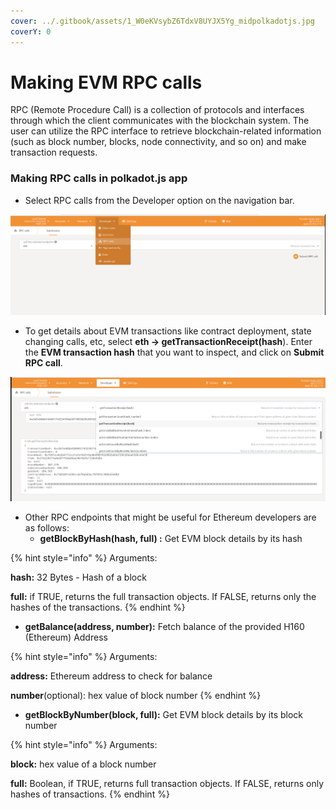 ```yaml
---
cover: ../.gitbook/assets/1_W0eKVsybZ6TdxV8UYJX5Yg_midpolkadotjs.jpg
coverY: 0
---
```


# Making EVM RPC calls

RPC (Remote Procedure Call) is a collection of protocols and interfaces through which the client communicates with the blockchain system. The user can utilize the RPC interface to retrieve blockchain-related information (such as block number, blocks, node connectivity, and so on) and make transaction requests.

### Making RPC calls in polkadot.js app

* Select RPC calls from the Developer option on the navigation bar.

![](<../.gitbook/assets/image (4).png>)

* To get details about EVM transactions like contract deployment, state changing calls, etc, select **eth -> getTransactionReceipt(hash**). Enter the **EVM transaction hash** that you want to inspect, and click on **Submit RPC call**.

![](<../.gitbook/assets/image (3) (1).png>)

* Other RPC endpoints that might be useful for Ethereum developers are as follows:
  * **getBlockByHash(hash, full) :** Get EVM block details by its hash

{% hint style="info" %}
Arguments:

**hash:** 32 Bytes - Hash of a block

**full:** if TRUE, returns the full transaction objects. If FALSE, returns only the hashes of the transactions.
{% endhint %}

* **getBalance(address, number):** Fetch balance of the provided H160 (Ethereum) Address

{% hint style="info" %}
Arguments:

**address:** Ethereum address to check for balance

**number**(optional): hex value of block number
{% endhint %}

* **getBlockByNumber(block, full):** Get EVM block details by its block number

{% hint style="info" %}
Arguments:

**block:** hex value of a block number

**full:** Boolean, if TRUE, returns full transaction objects. If FALSE, returns only hashes of transactions.
{% endhint %}



